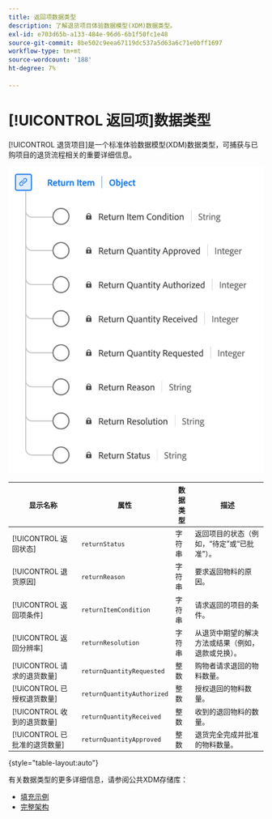 ```yaml
---
title: 返回项数据类型
description: 了解退货项目体验数据模型(XDM)数据类型。
exl-id: e703d65b-a133-484e-96d6-6b1f50fc1e48
source-git-commit: 8be502c9eea67119dc537a5d63a6c71e0bff1697
workflow-type: tm+mt
source-wordcount: '188'
ht-degree: 7%

---
```


# [!UICONTROL 返回项]数据类型

[!UICONTROL 退货项目]是一个标准体验数据模型(XDM)数据类型，可捕获与已购项目的退货流程相关的重要详细信息。

![返回项数据类型的图表。](../images/data-types/return-item.png)

| 显示名称 | 属性 | 数据类型 | 描述 |
|-----------------------------|------------------------------|-----------|--------------------------------------------------------|
| [!UICONTROL 返回状态] | `returnStatus` | 字符串 | 返回项目的状态（例如，“待定”或“已批准”）。 |
| [!UICONTROL 退货原因] | `returnReason` | 字符串 | 要求返回物料的原因。 |
| [!UICONTROL 返回项条件] | `returnItemCondition` | 字符串 | 请求返回的项目的条件。 |
| [!UICONTROL 返回分辨率] | `returnResolution` | 字符串 | 从退货中期望的解决方法或结果（例如，退款或兑换）。 |
| [!UICONTROL 请求的退货数量] | `returnQuantityRequested` | 整数 | 购物者请求退回的物料数量。 |
| [!UICONTROL 已授权退货数量] | `returnQuantityAuthorized` | 整数 | 授权退回的物料数量。 |
| [!UICONTROL 收到的退货数量] | `returnQuantityReceived` | 整数 | 收到的退回物料的数量。 |
| [!UICONTROL 已批准的退货数量] | `returnQuantityApproved` | 整数 | 退货完全完成并批准的物料数量。 |

{style="table-layout:auto"}

有关数据类型的更多详细信息，请参阅公共XDM存储库：

* [填充示例](https://github.com/adobe/xdm/blob/master/components/datatypes/returnitem.example.1.json)
* [完整架构](https://github.com/adobe/xdm/blob/master/components/datatypes/returnitem.schema.json)

